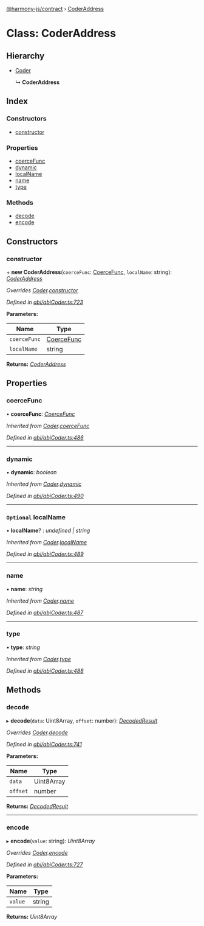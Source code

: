 [@harmony-js/contract](../globals.md) › [CoderAddress](coderaddress.md)

# Class: CoderAddress

## Hierarchy

* [Coder](coder.md)

  ↳ **CoderAddress**

## Index

### Constructors

* [constructor](coderaddress.md#constructor)

### Properties

* [coerceFunc](coderaddress.md#coercefunc)
* [dynamic](coderaddress.md#dynamic)
* [localName](coderaddress.md#optional-localname)
* [name](coderaddress.md#name)
* [type](coderaddress.md#type)

### Methods

* [decode](coderaddress.md#decode)
* [encode](coderaddress.md#encode)

## Constructors

###  constructor

\+ **new CoderAddress**(`coerceFunc`: [CoerceFunc](../globals.md#coercefunc), `localName`: string): *[CoderAddress](coderaddress.md)*

*Overrides [Coder](coder.md).[constructor](coder.md#constructor)*

*Defined in [abi/abiCoder.ts:723](https://github.com/FireStack-Lab/Harmony-sdk-core/blob/a192dab/packages/harmony-contract/src/abi/abiCoder.ts#L723)*

**Parameters:**

Name | Type |
------ | ------ |
`coerceFunc` | [CoerceFunc](../globals.md#coercefunc) |
`localName` | string |

**Returns:** *[CoderAddress](coderaddress.md)*

## Properties

###  coerceFunc

• **coerceFunc**: *[CoerceFunc](../globals.md#coercefunc)*

*Inherited from [Coder](coder.md).[coerceFunc](coder.md#coercefunc)*

*Defined in [abi/abiCoder.ts:486](https://github.com/FireStack-Lab/Harmony-sdk-core/blob/a192dab/packages/harmony-contract/src/abi/abiCoder.ts#L486)*

___

###  dynamic

• **dynamic**: *boolean*

*Inherited from [Coder](coder.md).[dynamic](coder.md#dynamic)*

*Defined in [abi/abiCoder.ts:490](https://github.com/FireStack-Lab/Harmony-sdk-core/blob/a192dab/packages/harmony-contract/src/abi/abiCoder.ts#L490)*

___

### `Optional` localName

• **localName**? : *undefined | string*

*Inherited from [Coder](coder.md).[localName](coder.md#optional-localname)*

*Defined in [abi/abiCoder.ts:489](https://github.com/FireStack-Lab/Harmony-sdk-core/blob/a192dab/packages/harmony-contract/src/abi/abiCoder.ts#L489)*

___

###  name

• **name**: *string*

*Inherited from [Coder](coder.md).[name](coder.md#name)*

*Defined in [abi/abiCoder.ts:487](https://github.com/FireStack-Lab/Harmony-sdk-core/blob/a192dab/packages/harmony-contract/src/abi/abiCoder.ts#L487)*

___

###  type

• **type**: *string*

*Inherited from [Coder](coder.md).[type](coder.md#type)*

*Defined in [abi/abiCoder.ts:488](https://github.com/FireStack-Lab/Harmony-sdk-core/blob/a192dab/packages/harmony-contract/src/abi/abiCoder.ts#L488)*

## Methods

###  decode

▸ **decode**(`data`: Uint8Array, `offset`: number): *[DecodedResult](../interfaces/decodedresult.md)*

*Overrides [Coder](coder.md).[decode](coder.md#abstract-decode)*

*Defined in [abi/abiCoder.ts:741](https://github.com/FireStack-Lab/Harmony-sdk-core/blob/a192dab/packages/harmony-contract/src/abi/abiCoder.ts#L741)*

**Parameters:**

Name | Type |
------ | ------ |
`data` | Uint8Array |
`offset` | number |

**Returns:** *[DecodedResult](../interfaces/decodedresult.md)*

___

###  encode

▸ **encode**(`value`: string): *Uint8Array*

*Overrides [Coder](coder.md).[encode](coder.md#abstract-encode)*

*Defined in [abi/abiCoder.ts:727](https://github.com/FireStack-Lab/Harmony-sdk-core/blob/a192dab/packages/harmony-contract/src/abi/abiCoder.ts#L727)*

**Parameters:**

Name | Type |
------ | ------ |
`value` | string |

**Returns:** *Uint8Array*
